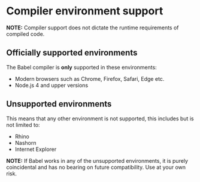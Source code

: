 # Compiler environment support

**NOTE:** Compiler support does not dictate the runtime requirements of compiled code.

## Officially supported environments

The Babel compiler is **only** supported in these environments:

 - Modern browsers such as Chrome, Firefox, Safari, Edge etc.
 - Node.js 4 and upper versions

## Unsupported environments

This means that any other environment is not supported, this includes but is not limited
to:

 - Rhino
 - Nashorn
 - Internet Explorer

**NOTE:** If Babel works in any of the unsupported environments, it is purely
coincidental and has no bearing on future compatibility. Use at your own risk.
